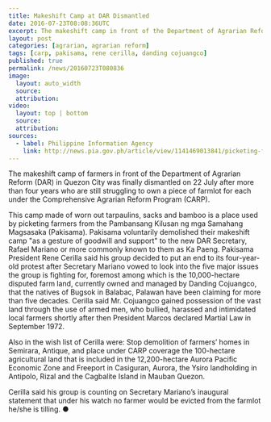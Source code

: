 ```yaml
---
title: Makeshift Camp at DAR Dismantled
date: 2016-07-23T08:08:36UTC
excerpt: The makeshift camp in front of the Department of Agrarian Reform in Quezon City was voluntarilly dismantled on 22 July by the Pakisama group led by Rene Cerilla after picketing for more than four years.
layout: post
categories: [agrarian, agrarian reform]
tags: [carp, pakisama, rene cerilla, danding cojuangco]
published: true
permalink: /news/20160723T080836
image:
  layout: auto_width
  source: 
  attribution: 
video:
  layout: top | bottom
  source: 
  attribution:
sources:
  - label: Philippine Information Agency
    link: http://news.pia.gov.ph/article/view/1141469013841/picketing-farmers-dismantle-makeshift-camp-at-dar
---
```


The makeshift camp of farmers in front of the Department of Agrarian Reform (DAR) in Quezon City was finally dismantled on 22 July after more than four years who are still struggling to own a piece of farmlot for each under the Comprehensive Agrarian Reform Program (CARP).

This camp made of worn out tarpaulins, sacks and bamboo is a place used by picketing farmers from the Pambansang Kilusan ng mga Samahang Magsasaka (Pakisama).
Pakisama voluntarily demolished their makeshift camp "as a gesture of goodwill and support" to the new DAR Secretary, Rafael Mariano or more commonly known to them as Ka Paeng. Pakisama President Rene Cerilla said his group decided to put an end to its four-year-old protest after Secretary Mariano vowed to look into the five major issues the group is fighting for, foremost among which is the 10,000-hectare disputed farm land, currently owned and managed by Danding Cojuangco, that the natives of Bugsok in Balabac, Palawan have been claiming for more than five decades. Cerilla said Mr. Cojuangco gained possession of the vast land through the use of armed men, who bullied, harassed and intimidated local farmers shortly after then President Marcos declared Martial Law in September 1972.

Also in the wish list of Cerilla were: Stop demolition of farmers’ homes in Semirara, Antique, and place under CARP coverage the 100-hectare agricultural land that is included in the 12,200-hectare Aurora Pacific Economic Zone and Freeport in Casiguran, Aurora, the Ysiro landholding in Antipolo, Rizal and the Cagbalite Island in Mauban Quezon.

Cerilla said his group is counting on Secretary Mariano’s inaugural statement that under his watch no farmer would be evicted from the farmlot he/she is tilling.
&#x25cf;

